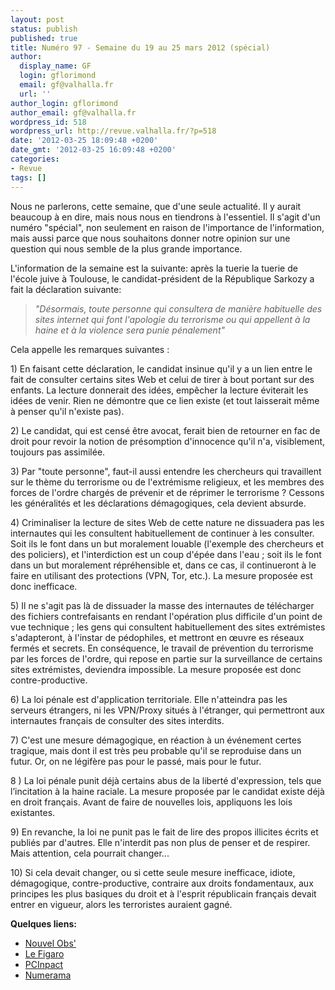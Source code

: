 ```yaml
---
layout: post
status: publish
published: true
title: Numéro 97 - Semaine du 19 au 25 mars 2012 (spécial)
author:
  display_name: GF
  login: gflorimond
  email: gf@valhalla.fr
  url: ''
author_login: gflorimond
author_email: gf@valhalla.fr
wordpress_id: 518
wordpress_url: http://revue.valhalla.fr/?p=518
date: '2012-03-25 18:09:48 +0200'
date_gmt: '2012-03-25 16:09:48 +0200'
categories:
- Revue
tags: []
---
```

<p>Nous ne parlerons, cette semaine, que d'une seule actualité. Il y aurait beaucoup à en dire, mais nous nous en tiendrons à l'essentiel. Il s'agit d'un numéro "spécial", non seulement en raison de l'importance de l'information, mais aussi parce que nous souhaitons donner notre opinion sur une question qui nous semble de la plus grande importance.</p>
<p>L'information de la semaine est la suivante: après la tuerie la tuerie de l'école juive à Toulouse, le candidat-président de la République Sarkozy a fait la déclaration suivante:</p>
<blockquote><p><em>"Désormais, toute personne qui consultera de manière habituelle des sites internet qui font l'apologie du terrorisme ou qui appellent à la haine et à la violence sera punie pénalement"</em></p></blockquote>
<p>Cela appelle les remarques suivantes :</p>
<p>1) En faisant cette déclaration, le candidat insinue qu'il y a un lien entre le fait de consulter certains sites Web et celui de tirer à bout portant sur des enfants. La lecture donnerait des idées, empêcher la lecture éviterait les idées de venir. Rien ne démontre que ce lien existe (et tout laisserait même à penser qu'il n'existe pas).</p>
<p>2) Le candidat, qui est censé être avocat, ferait bien de retourner en fac de droit pour revoir la notion de présomption d'innocence qu'il n'a, visiblement, toujours pas assimilée.</p>
<p>3) Par "toute personne", faut-il aussi entendre les chercheurs qui travaillent sur le thème du terrorisme ou de l'extrémisme religieux, et les membres des forces de l'ordre chargés de prévenir et de réprimer le terrorisme ? Cessons les généralités et les déclarations démagogiques, cela devient absurde.</p>
<p>4) Criminaliser la lecture de sites Web de cette nature ne dissuadera pas les internautes qui les consultent habituellement de continuer à les consulter. Soit ils le font dans un but moralement louable (l'exemple des chercheurs et des policiers), et l'interdiction est un coup d'épée dans l'eau ; soit ils le font dans un but moralement répréhensible et, dans ce cas, il continueront à le faire en utilisant des protections (VPN, Tor, etc.). La mesure proposée est donc inefficace.</p>
<p>5) Il ne s'agit pas là de dissuader la masse des internautes de télécharger des fichiers contrefaisants en rendant l'opération plus difficile d'un point de vue technique ; les gens qui consultent habituellement des sites extrémistes s'adapteront, à l'instar de pédophiles, et mettront en œuvre es réseaux fermés et secrets. En conséquence, le travail de prévention du terrorisme par les forces de l'ordre, qui repose en partie sur la surveillance de certains sites extrémistes, deviendra impossible. La mesure proposée est donc contre-productive.</p>
<p>6) La loi pénale est d'application territoriale. Elle n'atteindra pas les serveurs étrangers, ni les VPN/Proxy situés à l'étranger, qui permettront aux internautes français de consulter des sites interdits.</p>
<p>7) C'est une mesure démagogique, en réaction à un événement certes tragique, mais dont il est très peu probable qu'il se reproduise dans un futur. Or, on ne légifère pas pour le passé, mais pour le futur.</p>
<p>8 ) La loi pénale punit déjà certains abus de la liberté d'expression, tels que l’incitation à la haine raciale. La mesure proposée par le candidat existe déjà en droit français. Avant de faire de nouvelles lois, appliquons les lois existantes.</p>
<p>9) En revanche, la loi ne punit pas le fait de lire des propos illicites écrits et publiés par d'autres. Elle n'interdit pas non plus de penser et de respirer. Mais attention, cela pourrait changer...</p>
<p>10) Si cela devait changer, ou si cette seule mesure inefficace, idiote, démagogique, contre-productive, contraire aux droits fondamentaux, aux principes les plus basiques du droit et à l'esprit républicain français devait entrer en vigueur, alors les terroristes auraient gagné.</p>
<p><strong>Quelques liens:</strong></p>
<ul>
<li><a href="http://tempsreel.nouvelobs.com/societe/20120322.FAP1899/sarkozy-propose-de-punir-les-internautes-qui-visitent-des-sites-faisant-l-apologie-du-terrorisme.html">Nouvel Obs'</a></li>
<li><a href="http://www.lefigaro.fr/actualite-france/2012/03/22/01016-20120322ARTFIG00730-sarkozy-veut-punir-l-acces-aux-sites-internet-terroristes.php">Le Figaro</a></li>
<li><a href="http://www.pcinpact.com/news/69732-nicolas-sarkozy.htm">PCInpact</a></li>
<li><a href="http://www.numerama.com/magazine/22109-nicolas-sarkozy-annonce-un-delit-penal-de-visite-de-sites-internet.html">Numerama</a></li>
</ul>
<p>&nbsp;</p>
